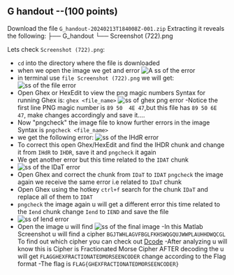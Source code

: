 ## G handout --(100 points)
Download the file `G_handout-20240213T184008Z-001.zip` Extracting it reveals the following:
├── G_handout
    └── Screenshot (722).png
 
 Lets check `Screenshot (722).png`:
 - `cd` into the directory where the file is downloaded
 - when we open the image we get and error 
 ![A ss of the error](error1)
- in terminal use `file Screenshot (722).png` we will get:
![ss of the file error ](File_error)
- Open Ghex or HexEdit to view the png magic numbers 
Syntax for running Ghex is:
`ghex <file_name>`
![ss of ghex png error](/IMG/ghex_png)
-Notice the first line PNG magic number is `89 50  4E 47`,but this file has `89 50 6E 47`, make changes accordingly and save it....
- Now "pngcheck" the image file to know further errors in the image 
Syntax is `pngcheck <file_name>`
- we get the following error:
![ss of the IHdR error](IHdR_error)
- To correct this open Ghex/HexEdit and find the IHDR chunk  and change it from `IHdR` to `IHDR`, save it and `pngcheck` it again
- We get another error but this time related to the `IDAT` chunk 
- ![ss of the IDaT error](IDaT_error)
- Open Ghex and correct the chunk from `IDaT` to `IDAT`
`pngcheck` the image again we receive the same error i.e related to `IDaT` chunk
- Open Ghex using the hotkey `ctrl+f` search for the chunk `IDaT` and replace all of them to `IDAT`
- `pngcheck` the image again u will get a different error this time related to the `Iend` chunk
change `Iend` to `IEND` and save the file
- ![ss of Iend error](IEnd_error)
- Open the image u will find 
![ss of the final image](final_image)
-In this Matlab Screenshot u will find a cipher `BGJTWHLAGVFBGLFKHSWQGQUJWWPLAUHHDWQCGL`
To find out which cipher you can check out [Dcode](https://www.dcode.fr/cipher-identifier)
-After analyzing u will know this is Cipher is Fractionated Morse Cipher
AFTER decoding the u will get `FLAGGHEXFRACTIONATEDMORSEENCODER`
change according to the Flag format
-The flag is `FLAG{GHEXFRACTIONATEDMORSEENCODER}`

